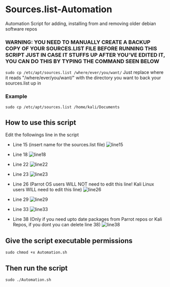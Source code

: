 # Sources.list-Automation
Automation Script for adding, installing from and removing older debian software repos


### WARNING: YOU NEED TO MANUALLY CREATE A BACKUP COPY OF YOUR SOURCES.LIST FILE BEFORE RUNNING THIS SCRIPT JUST IN CASE IT STUFFS UP AFTER YOU'VE EDITED IT, YOU CAN DO THIS BY TYPING THE COMMAND SEEN BELOW 
`sudo cp /etc/apt/sources.list /where/ever/you/want/` Just replace where it reads "/where/ever/you/want/" with the directory you want to back your sources.list up in 
### Example
`sudo cp /etc/apt/sources.list /home/kali/Documents`



## How to use this script
Edit the followings line in the script 

- Line 15 (insert name for the sources.list file) 
![line15](https://user-images.githubusercontent.com/64344168/112147747-f5513680-8bd4-11eb-9ef3-7fa0843bf17d.png)

- Line 18
![line18](https://user-images.githubusercontent.com/64344168/112147789-01d58f00-8bd5-11eb-9e53-dbf94f903c63.png)


- Line 22
![line22](https://user-images.githubusercontent.com/64344168/112147837-0d28ba80-8bd5-11eb-9b50-7f2b6a92051f.png)


- Line 23
![line23](https://user-images.githubusercontent.com/64344168/112147857-144fc880-8bd5-11eb-813c-64faec368ee0.png)


- Line 26 (Parrot OS users WILL NOT need to edit this line! Kali Linux users WILL need to edit this line)
![line26](https://user-images.githubusercontent.com/64344168/112147894-203b8a80-8bd5-11eb-881c-e86c88dc7608.png)


- Line 29
![line29](https://user-images.githubusercontent.com/64344168/112147916-27fb2f00-8bd5-11eb-859f-550b6baed32a.png)


- Line 33
![line33](https://user-images.githubusercontent.com/64344168/112147956-2fbad380-8bd5-11eb-9ad8-eab35ba4a111.png)


- Line 38 (Only if you need upto date packages from Parrot repos or Kali Repos, if you dont you can delete line 38)
![line38](https://user-images.githubusercontent.com/64344168/112147968-33e6f100-8bd5-11eb-92c6-e5872d97ec1c.png)

## Give the script executable permissions
`sudo chmod +x Automation.sh`

## Then run the script
`sudo ./Automation.sh`
